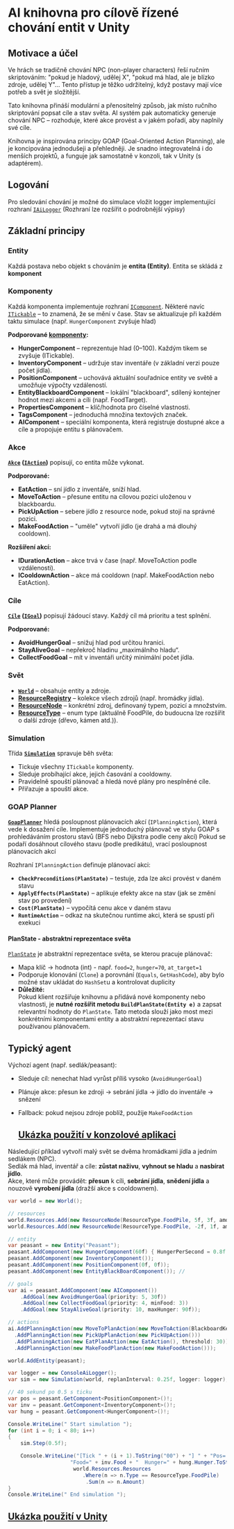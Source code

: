 # AI knihovna pro cílově řízené chování entit v Unity

## Motivace a účel

Ve hrách se tradičně chování NPC (non-player characters) řeší ručním skriptováním: "pokud je hladový, udělej X", "pokud má hlad, ale je blízko zdroje, udělej Y"… Tento přístup je těžko udržitelný, když postavy mají více potřeb a svět je složitější.

Tato knihovna přináší modulární a přenositelný způsob, jak místo ručního skriptování popsat cíle a stav světa. AI systém pak automaticky generuje chování NPC – rozhoduje, které akce provést a v jakém pořadí, aby naplnily své cíle.

Knihovna je inspirována principy GOAP (Goal-Oriented Action Planning), ale je koncipována jednodušeji a přehledněji. Je snadno integrovatelná i do menších projektů, a funguje jak samostatně v konzoli, tak v Unity (s adaptérem).

## Logování

Pro sledování chování je možné do simulace vložit logger implementující rozhraní [`IAiLogger`](src/GoalAI.Core/Diagnostics/IAiLogger.cs)
(Rozhraní lze rozšířit o podrobnější výpisy)

## Základní principy

### Entity

Každá postava nebo objekt s chováním je **entita (Entity)**.
Entita se skládá z **komponent**

### Komponenty

Každá komponenta implementuje rozhraní [`IComponent`](src/GoalAI.Core/Components/IComponent.cs). Některé navíc [`ITickable`](src/GoalAI.Core/ITickable.cs) – to znamená, že se mění v čase. Stav se aktualizuje při každém taktu simulace (např. `HungerComponent` zvyšuje hlad)

**Podporované [komponenty](src/GoalAI.Core/Components):**

- **HungerComponent** – reprezentuje hlad (0–100). Každým tikem se zvyšuje (ITickable).
- **InventoryComponent** – udržuje stav inventáře (v základní verzi pouze počet jídla).
- **PositionComponent** – uchovává aktuální souřadnice entity ve světě a umožňuje výpočty vzdáleností.
- **EntityBlackboardComponent** – lokální "blackboard", sdílený kontejner hodnot mezi akcemi a cíli (např. FoodTarget).
- **PropertiesComponent** – klíč/hodnota pro číselné vlastnosti.
- **TagsComponent** – jednoduchá množina textových značek.
- **AIComponent** – speciální komponenta, která registruje dostupné akce a cíle a propojuje entitu s plánovačem.

### Akce

**[`Akce`](src/GoalAI.Core/Actions) ([`IAction`](src/GoalAI.Core/IAction.cs))** popisují, co entita může vykonat.

**Podporované:**

- **EatAction** – sní jídlo z inventáře, sníží hlad.
- **MoveToAction** – přesune entitu na cílovou pozici uloženou v blackboardu.
- **PickUpAction** – sebere jídlo z resource node, pokud stojí na správné pozici.
- **MakeFoodAction** – "uměle" vytvoří jídlo (je drahá a má dlouhý cooldown).

**Rozšíření akcí:**

- **IDurationAction** – akce trvá v čase (např. MoveToAction podle vzdálenosti).
- **ICooldownAction** – akce má cooldown (např. MakeFoodAction nebo EatAction).

### Cíle

**[`Cíle`](src/GoalAI.Core/Goals) ([`IGoal`](src/GoalAI.Core/IGoal.cs))** popisují žádoucí stavy.
Každý cíl má prioritu a test splnění.

**Podporované:**

- **AvoidHungerGoal** – snižuj hlad pod určitou hranici.
- **StayAliveGoal** – nepřekroč hladinu „maximálního hladu“.
- **CollectFoodGoal** – mít v inventáři určitý minimální počet jídla.

### Svět

- **[`World`](src/GoalAI.Core/World.cs)** – obsahuje entity a zdroje.
- **[ResourceRegistry](src/GoalAI.Core/Resources)** – kolekce všech zdrojů (např. hromádky jídla).
- **[ResourceNode](src/GoalAI.Core/Resources)** – konkrétní zdroj, definovaný typem, pozicí a množstvím.
- **[ResourceType](src/GoalAI.Core/Resources)** – enum type (aktuálně FoodPile, do budoucna lze rozšířit o další zdroje (dřevo, kámen atd.)).

 ### Simulation

Třída **[`Simulation`](src/GoalAI.Core/Simulation.cs)** spravuje běh světa:

- Tickuje všechny `ITickable` komponenty.
- Sleduje probíhající akce, jejich časování a cooldowny.
- Pravidelně spouští plánovač a hledá nové plány pro nesplněné cíle.
- Přiřazuje a spouští akce.

### GOAP Planner

**[`GoapPlanner`](src/GoalAI.Core/Planning/GoapPlanner.cs)** hledá posloupnost plánovacích akcí (`IPlanningAction`), která vede k dosažení cíle. Implementuje jednoduchý plánovač ve stylu GOAP s prohledáváním prostoru stavů (BFS nebo Dijkstra podle ceny akcí)
 Pokud se podaří dosáhnout cílového stavu (podle predikátu), vrací posloupnost plánovacích akcí
 
Rozhraní `IPlanningAction` definuje plánovací akci:

- **`CheckPreconditions(PlanState)`** – testuje, zda lze akci provést v daném stavu
- **`ApplyEffects(PlanState)`** – aplikuje efekty akce na stav (jak se změní stav po provedení)
- **`Cost(PlanState)`** – vypočítá cenu akce v daném stavu
- **`RuntimeAction`** – odkaz na skutečnou runtime akci, která se spustí při exekuci

#### PlanState - abstraktní reprezentace světa

[`PlanState`](src/GoalAI.Core/Planning/PlanState.cs) je abstraktní reprezentace světa, se kterou pracuje plánovač:

- Mapa klíč → hodnota (int) - např. `food=2`, `hunger=70`, `at_target=1`
-  Podporuje klonování (`Clone`) a porovnání (`Equals`, `GetHashCode`), aby bylo možné stav ukládat do `HashSet`u a kontrolovat duplicity
-  **Důležité:**  
Pokud klient rozšiřuje knihovnu a přidává nové komponenty nebo vlastnosti, je **nutné rozšířit metodu `BuildPlanState(Entity e)`** a zapsat relevantní hodnoty do `PlanState`. Tato metoda slouží jako most mezi konkrétními komponentami entity a abstraktní reprezentací stavu používanou plánovačem.

## Typický agent

Výchozí agent (např. sedlák/peasant):

- Sleduje cíl: nenechat hlad vyrůst příliš vysoko (`AvoidHungerGoal`)
- Plánuje akce: přesun ke zdroji → sebrání jídla → jídlo do inventáře → snězení
- Fallback: pokud nejsou zdroje poblíž, použije `MakeFoodAction`

  ## [Ukázka použití v konzolové aplikaci](src/samples/Console/program.cs)

Následující příklad vytvoří malý svět se dvěma hromádkami jídla a jedním sedlákem (NPC).  
Sedlák má hlad, inventář a cíle: **zůstat naživu**, **vyhnout se hladu** a **nasbírat jídlo**.  
Akce, které může provádět: **přesun** k cíli, **sebrání jídla**, **snědení jídla** a nouzově **vyrobení jídla** (dražší akce s cooldownem).

```csharp
var world = new World();

// resources
world.Resources.Add(new ResourceNode(ResourceType.FoodPile, 5f, 3f, amount: 5));
world.Resources.Add(new ResourceNode(ResourceType.FoodPile, -2f, 1f, amount: 2));

// entity
var peasant = new Entity("Peasant");
peasant.AddComponent(new HungerComponent(60f) { HungerPerSecond = 0.8f });
peasant.AddComponent(new InventoryComponent());
peasant.AddComponent(new PositionComponent(0f, 0f));
peasant.AddComponent(new EntityBlackBoardComponent()); // 

// goals
var ai = peasant.AddComponent(new AIComponent())                        
    .AddGoal(new AvoidHungerGoal(priority: 5, 30f))
    .AddGoal(new CollectFoodGoal(priority: 4, minFood: 3))
    .AddGoal(new StayAliveGoal(priority: 10, maxHunger: 90f));

// actions
ai.AddPlanningAction(new MoveToPlanAction(new MoveToAction(BlackboardKey.TargetFood), speed: 2f))
  .AddPlanningAction(new PickUpPlanAction(new PickUpAction()))
  .AddPlanningAction(new EatPlanAction(new EatAction(), threshold: 30))
  .AddPlanningAction(new MakeFoodPlanAction(new MakeFoodAction()));

world.AddEntity(peasant);

var logger = new ConsoleAiLogger();
var sim = new Simulation(world, replanInterval: 0.25f, logger: logger);

// 40 sekund po 0.5 s ticku 
var pos = peasant.GetComponent<PositionComponent>()!;
var inv = peasant.GetComponent<InventoryComponent>()!;
var hung = peasant.GetComponent<HungerComponent>()!;

Console.WriteLine(" Start simulation ");
for (int i = 0; i < 80; i++)
{
    sim.Step(0.5f);

    Console.WriteLine("[Tick " + (i + 1).ToString("00") + "] " + "Pos=(" + pos.X.ToString("0.0") + "," + pos.Y.ToString("0.0") + ")  " +
                    "Food=" + inv.Food + "  Hunger=" + hung.Hunger.ToString("0") + "  " + "WorldFood=" + 
                     world.Resources.Resources
                        .Where(n => n.Type == ResourceType.FoodPile)
                         .Sum(n => n.Amount)
}
Console.WriteLine(" End simulation ");
```

 ## [Ukázka použití v Unity](src/samples/Unity)
